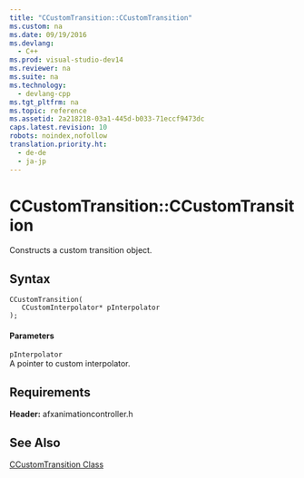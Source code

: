 ```yaml
---
title: "CCustomTransition::CCustomTransition"
ms.custom: na
ms.date: 09/19/2016
ms.devlang: 
  - C++
ms.prod: visual-studio-dev14
ms.reviewer: na
ms.suite: na
ms.technology: 
  - devlang-cpp
ms.tgt_pltfrm: na
ms.topic: reference
ms.assetid: 2a218218-03a1-445d-b033-71eccf9473dc
caps.latest.revision: 10
robots: noindex,nofollow
translation.priority.ht: 
  - de-de
  - ja-jp
---
```

# CCustomTransition::CCustomTransition
Constructs a custom transition object.  
  
## Syntax  
  
```  
CCustomTransition(  
   CCustomInterpolator* pInterpolator  
);  
```  
  
#### Parameters  
 `pInterpolator`  
 A pointer to custom interpolator.  
  
## Requirements  
 **Header:** afxanimationcontroller.h  
  
## See Also  
 [CCustomTransition Class](../vs140/CCustomTransition-Class.md)